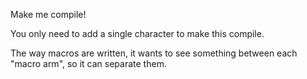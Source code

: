 Make me compile!

<div class="hint">
  You only need to add a single character to make this compile.

  The way macros are written, it wants to see something between each "macro arm", so it can separate them.
</div>
